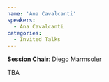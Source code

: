 ```yaml
---
name: 'Ana Cavalcanti'
speakers:
  - Ana Cavalcanti
categories:
  - Invited Talks
---
```


**Session Chair**: Diego Marmsoler

TBA
